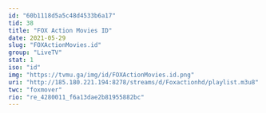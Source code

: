 ```yaml
---
id: "60b1118d5a5c48d4533b6a17"
tid: 38
title: "FOX Action Movies ID"
date: 2021-05-29
slug: "FOXActionMovies.id"
group: "LiveTV"
stat: 1
iso: "id"
img: "https://tvmu.ga/img/id/FOXActionMovies.id.png"
uri: "http://185.180.221.194:8278/streams/d/Foxactionhd/playlist.m3u8"
twc: "foxmover"
rio: "re_4280011_f6a13dae2b81955882bc"
---
```

